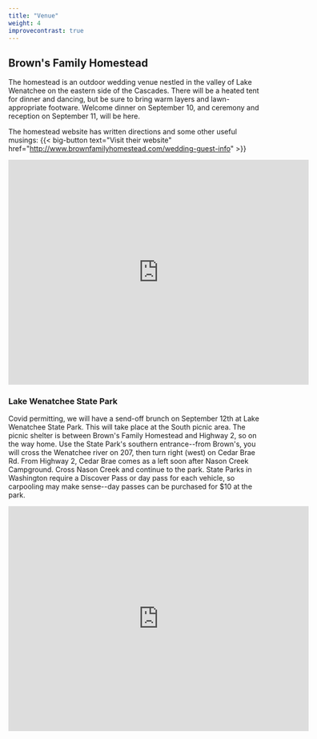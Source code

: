 ```yaml
---
title: "Venue"
weight: 4
improvecontrast: true
---
```


## Brown's Family Homestead

The homestead is an outdoor wedding venue nestled in the valley of Lake Wenatchee on the eastern side of the Cascades. There will be a heated tent for dinner and dancing, but be sure to bring warm layers and lawn-appropriate footware. Welcome dinner on September 10, and ceremony and reception on September 11, will be here.

The homestead website has written directions and some other useful musings:
{{< big-button text="Visit their website" href="http://www.brownfamilyhomestead.com/wedding-guest-info" >}}

<div class="google-maps"><iframe width="600" height="450" frameborder="0" style="border:0"
src="https://www.google.com/maps/embed/v1/place?q=place_id:ChIJn6mcN6QDm1QRe5bJGlXLh1M&key=AIzaSyAZlXC_nSEg9aeG3_Wr0oXDHNoiDZvHK_s" allowfullscreen></iframe></div>

### Lake Wenatchee State Park
Covid permitting, we will have a send-off brunch on September 12th at Lake Wenatchee State Park. This will take place at the South picnic area. The picnic shelter is between Brown's Family Homestead and Highway 2, so on the way home. Use the State Park's southern entrance--from Brown's, you will cross the Wenatchee river on 207, then turn right (west) on Cedar Brae Rd. From Highway 2, Cedar Brae comes as a left soon after Nason Creek Campground. Cross Nason Creek and continue to the park. State Parks in Washington require a Discover Pass or day pass for each vehicle, so carpooling may make sense--day passes can be purchased for $10 at the park.

<div class="google-maps"><iframe width="600" height="450" frameborder="0" style="border:0"
src="https://www.google.com/maps/embed/v1/place?q=14826+Cedar+Brae+Rd,+Leavenworth,+WA+98826,+USA&center=47.808459918047134,-120.72176541153843&key=AIzaSyAZlXC_nSEg9aeG3_Wr0oXDHNoiDZvHK_s" allowfullscreen></iframe></div>

